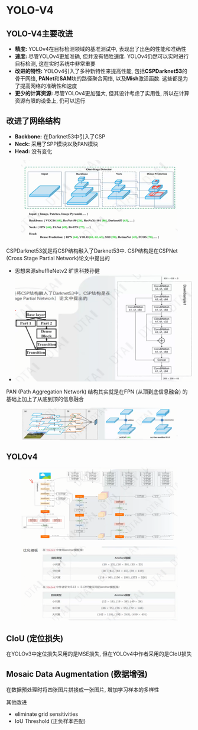 # YOLO-V4

## YOLO-V4主要改进

* **精度:** YOLOv4在目标检测领域的基准测试中, 表现出了出色的性能和准确性
* **速度:** 尽管YOLOv4更加准确, 但并没有牺牲速度. YOLOv4仍然可以实时进行目标检测, 这在实时系统中非常重要
* **改进的特性:** YOLOv4引入了多种新特性来提高性能, 包括**CSPDarknet53**的骨干网络, **PANet**和**SAM**块的路径聚合网络, 以及**Mish**激活函数. 这些都是为了提高网络的准确性和速度
* **更少的计算资源:** 尽管YOLOv4更加强大, 但其设计考虑了实用性, 所以在计算资源有限的设备上, 仍可以运行

## 改进了网络结构

* **Backbone:** 在Darknet53中引入了CSP
* **Neck:** 采用了SPP模块以及PAN模块
* **Head:** 没有变化

<figure><img src="../.gitbook/assets/image (1) (1).png" alt=""><figcaption></figcaption></figure>

CSPDarknet53就是将CSP结构融入了Darknet53中. CSP结构是在CSPNet (Cross Stage Partial Network)论文中提出的

* 思想来源shuffleNetv2 旷世科技孙健
* ![](<../.gitbook/assets/image (1) (1) (1).png>)

PAN (Path Aggregation Network) 结构其实就是在FPN (从顶到底信息融合) 的基础上加上了从底到顶的信息融合

<figure><img src="../.gitbook/assets/image (2).png" alt=""><figcaption></figcaption></figure>

## YOLOv4

<figure><img src="../.gitbook/assets/image (3).png" alt=""><figcaption></figcaption></figure>

<figure><img src="../.gitbook/assets/image (8).png" alt=""><figcaption></figcaption></figure>

## CIoU (定位损失)

在YOLOv3中定位损失采用的是MSE损失, 但在YOLOv4中作者采用的是CIoU损失



## Mosaic Data Augmentation (数据增强)

在数据预处理时将四张图片拼接成一张图片, 增加学习样本的多样性



其他改进

* eliminate grid sensitivities
* IoU Threshold (正负样本匹配)
